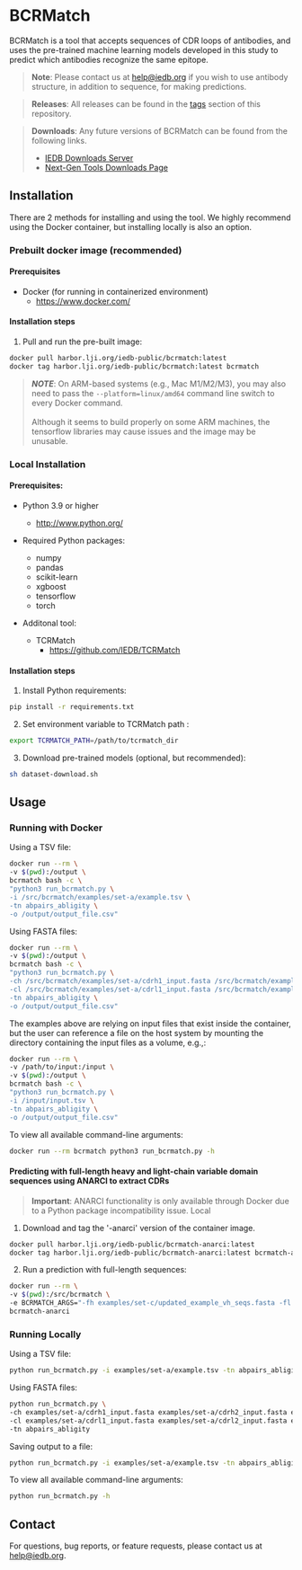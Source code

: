 # BCRMatch

BCRMatch is a tool that accepts sequences of CDR loops of antibodies, and uses the pre-trained machine learning models developed in this study to predict which antibodies recognize the same epitope.

> **Note**: Please contact us at help@iedb.org if you wish to use antibody structure, in addition to sequence, for making predictions.

> **Releases**: All releases can be found in the [tags](https://github.com/IEDB/BCRMatch/tags) section of this repository.

> **Downloads**: Any future versions of BCRMatch can be found from the following links.
> - [IEDB Downloads Server](https://downloads.iedb.org/tools/bcrmatch/)
> - [Next-Gen Tools Downloads Page](https://nextgen-tools.iedb.org/download-all)


## Installation

There are 2 methods for installing and using the tool.  We highly recommend using the Docker container, but
installing locally is also an option.

### Prebuilt docker image (recommended)

#### Prerequisites

+ Docker (for running in containerized environment)
  * https://www.docker.com/

#### Installation steps

1. Pull and run the pre-built image:

```bash
docker pull harbor.lji.org/iedb-public/bcrmatch:latest
docker tag harbor.lji.org/iedb-public/bcrmatch:latest bcrmatch
```

> **_NOTE_**: On ARM-based systems (e.g., Mac M1/M2/M3), you may also need to pass the ``--platform=linux/amd64`` command line switch to every Docker command.<br><br>Although it seems to build properly on some ARM machines, the tensorflow libraries may cause issues and the image may be unusable.

### Local Installation

#### Prerequisites:

+ Python 3.9 or higher
  * http://www.python.org/

+ Required Python packages:
  * numpy
  * pandas
  * scikit-learn
  * xgboost
  * tensorflow
  * torch

+ Additonal tool:
  * TCRMatch 
    * https://github.com/IEDB/TCRMatch

#### Installation steps

1. Install Python requirements:
```bash
pip install -r requirements.txt
```

2. Set environment variable to TCRMatch path :
```bash
export TCRMATCH_PATH=/path/to/tcrmatch_dir
```

3. Download pre-trained models (optional, but recommended):
```bash
sh dataset-download.sh
```

## Usage

### Running with Docker

Using a TSV file:
```bash
docker run --rm \
-v $(pwd):/output \
bcrmatch bash -c \
"python3 run_bcrmatch.py \
-i /src/bcrmatch/examples/set-a/example.tsv \
-tn abpairs_abligity \
-o /output/output_file.csv"
```

Using FASTA files:
```bash
docker run --rm \
-v $(pwd):/output \
bcrmatch bash -c \
"python3 run_bcrmatch.py \
-ch /src/bcrmatch/examples/set-a/cdrh1_input.fasta /src/bcrmatch/examples/set-a/cdrh2_input.fasta /src/bcrmatch/examples/set-a/cdrh3_input.fasta \
-cl /src/bcrmatch/examples/set-a/cdrl1_input.fasta /src/bcrmatch/examples/set-a/cdrl2_input.fasta /src/bcrmatch/examples/set-a/cdrl3_input.fasta \
-tn abpairs_abligity \
-o /output/output_file.csv"
```

The examples above are relying on input files that exist inside the container, but the user
can reference a file on the host system by mounting the directory containing the input files as a volume, e.g.,:

```bash
docker run --rm \
-v /path/to/input:/input \
-v $(pwd):/output \
bcrmatch bash -c \
"python3 run_bcrmatch.py \
-i /input/input.tsv \
-tn abpairs_abligity \
-o /output/output_file.csv"
```

To view all available command-line arguments:
```bash
docker run --rm bcrmatch python3 run_bcrmatch.py -h
```

#### Predicting with full-length heavy and light-chain variable domain sequences using ANARCI to extract CDRs

> **Important**: ANARCI functionality is only available through Docker due to a Python package incompatibility issue. Local 

1. Download and tag the '-anarci' version of the container image.
```bash
docker pull harbor.lji.org/iedb-public/bcrmatch-anarci:latest
docker tag harbor.lji.org/iedb-public/bcrmatch-anarci:latest bcrmatch-anarci
```

2. Run a prediction with full-length sequences:
```bash
docker run --rm \
-v $(pwd):/src/bcrmatch \
-e BCRMATCH_ARGS="-fh examples/set-c/updated_example_vh_seqs.fasta -fl examples/set-c/updated_example_vl_seqs.fasta -tn abpairs_abligity -o /output/output_file.csv" \
bcrmatch-anarci
```

### Running Locally

Using a TSV file:
```bash
python run_bcrmatch.py -i examples/set-a/example.tsv -tn abpairs_abligity
```

Using FASTA files:
```bash
python run_bcrmatch.py \
-ch examples/set-a/cdrh1_input.fasta examples/set-a/cdrh2_input.fasta examples/set-a/cdrh3_input.fasta \
-cl examples/set-a/cdrl1_input.fasta examples/set-a/cdrl2_input.fasta examples/set-a/cdrl3_input.fasta \
-tn abpairs_abligity
```

Saving output to a file:
```bash
python run_bcrmatch.py -i examples/set-a/example.tsv -tn abpairs_abligity -o output_file.csv
```

To view all available command-line arguments:
```bash
python run_bcrmatch.py -h
```

## Contact

For questions, bug reports, or feature requests, please contact us at help@iedb.org.
